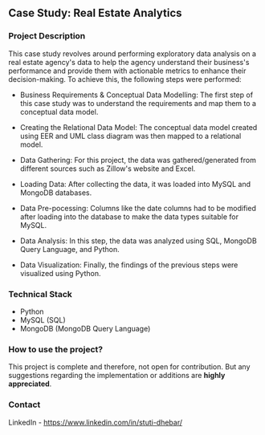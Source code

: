 ## Case Study: Real Estate Analytics

### Project Description 

This case study revolves around performing exploratory data analysis on a real estate agency's data to help the agency understand their business's performance and provide them with actionable metrics to enhance their decision-making. 
To achieve this, the following steps were performed: 

* Business Requirements & Conceptual Data Modelling: The first step of this case study was to understand the requirements and map them to a conceptual data model.

* Creating the Relational Data Model: The conceptual data model created using EER and UML class diagram was then mapped to a relational model.     

* Data Gathering: For this project, the data was gathered/generated from different sources such as Zillow's website and Excel. 

* Loading Data: After collecting the data, it was loaded into MySQL and MongoDB databases.

* Data Pre-pocessing: Columns like the date columns had to be modified after loading into the database to make the data types suitable for MySQL. 

* Data Analysis: In this step, the data was analyzed using SQL, MongoDB Query Language, and Python. 

* Data Visualization: Finally, the findings of the previous steps were visualized using Python.     

### Technical Stack

* Python 
* MySQL (SQL)  
* MongoDB (MongoDB Query Language)

### How to use the project?

This project is complete and therefore, not open for contribution. But any suggestions regarding the implementation or additions are **highly appreciated**.

### Contact 

LinkedIn - https://www.linkedin.com/in/stuti-dhebar/
